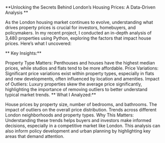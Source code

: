 


**Unlocking the Secrets Behind London’s Housing Prices: A Data-Driven Analysis **

As the London housing market continues to evolve, understanding what drives property prices is crucial for investors, homebuyers, and policymakers. In my recent project, I conducted an in-depth analysis of 3,480 properties using Python, exploring the factors that impact house prices. Here’s what I uncovered:

** Key Insights:**

Property Type Matters: Penthouses and houses have the highest median prices, while studios and flats tend to be more affordable.
Price Variations: Significant price variations exist within property types, especially in flats and new developments, often influenced by location and amenities.
Impact of Outliers: Luxury properties skew the average price significantly, highlighting the importance of removing outliers to better understand typical market trends.
** What I Analyzed:**

House prices by property size, number of bedrooms, and bathrooms.
The impact of outliers on the overall price distribution.
Trends across different London neighborhoods and property types.
Why This Matters: Understanding these trends helps buyers and investors make informed decisions, especially in a competitive market like London. This analysis can also inform policy development and urban planning by highlighting key areas that demand attention.
